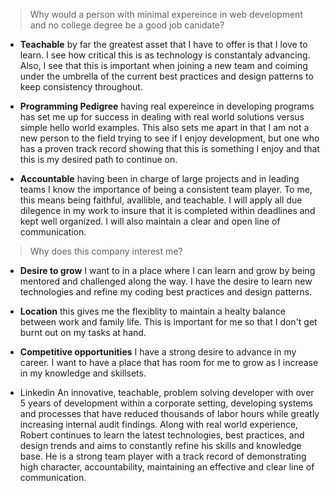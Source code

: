 > Why would a person with minimal expereince in web development and no college degree be a good job canidate?

- **Teachable** by far the greatest asset that I have to offer is that I love to learn. I see how critical this is as technology is constantaly advancing. Also, I see that this is important when joining a new team and coiming under the umbrella of the current best practices and design patterns to keep consistency throughout.

- **Programming Pedigree** having real expereince in developing programs has set me up for success in dealing with real world solutions versus simple hello world examples. This also sets me apart in that I am not a new person to the field trying to see if I enjoy development, but one who has a proven track record showing that this is something I enjoy and that this is my desired path to continue on.

- **Accountable** having been in charge of large projects and in leading teams I know the importance of being a consistent team player. To me, this means being faithful, availible, and teachable. I will apply all due dilegence in my work to insure that it is completed within deadlines and kept well organized. I will also maintain a clear and open line of communication.


> Why does this company interest me?

- **Desire to grow** I want to in a place where I can learn and grow by being mentored and challenged along the way. I have the desire to learn new technologies and refine my coding best practices and design patterns.

- **Location** this gives me the flexiblity to maintain a healty balance between work and family life. This is important for me so that I don't get burnt out on my tasks at hand.

- **Competitive opportunities** I have a strong desire to advance in my career. I want to have a place that has room for me to grow as I increase in my knowledge and skillsets.


- Linkedin An innovative, teachable, problem solving developer with over 5 years of development within a corporate setting, developing systems and processes that have reduced thousands of labor hours while greatly increasing internal audit findings. Along with real world experience, Robert continues to learn the latest technologies, best practices, and design trends and aims to constantly refine his skills and knowledge base. He is a strong team player with a track record of demonstrating high character, accountability, maintaining an effective and clear line of communication. 